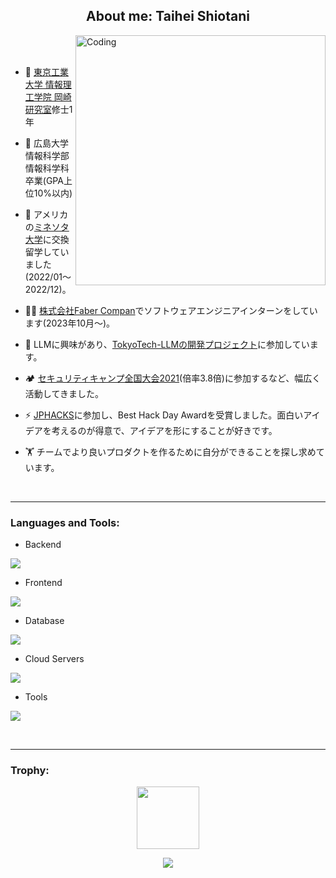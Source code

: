 
<h2 align="center">About me: Taihei Shiotani</h2>
<img align="right" alt="Coding" width="400" src="https://user-images.githubusercontent.com/74038190/229223263-cf2e4b07-2615-4f87-9c38-e37600f8381a.gif">
<br><br>

- 🏫 <a href="https://www.nlp.c.titech.ac.jp/">東京工業大学 情報理工学院 岡崎研究室</a>修士1年

- 🔭 広島大学 情報科学部 情報科学科 卒業(GPA上位10%以内)

- 🌱 アメリカの<a href="https://twin-cities.umn.edu/">ミネソタ大学</a>に交換留学していました(2022/01〜2022/12)。

- 👨‍💻 <a href="https://www.fabercompany.co.jp/">株式会社Faber Compan</a>でソフトウェアエンジニアインターンをしています(2023年10月〜)。

- 💬 LLMに興味があり、<a href="https://tokyotech-llm.github.io/">TokyoTech-LLMの開発プロジェクト</a>に参加しています。

- 🏕️ <a href="https://www.ipa.go.jp/jinzai/security-camp/2021/zenkoku/index.html">セキュリティキャンプ全国大会2021</a>(倍率3.8倍)に参加するなど、幅広く活動してきました。

- ⚡ <a href="https://jphacks.com/">JPHACKS</a>に参加し、Best Hack Day Awardを受賞しました。面白いアイデアを考えるのが得意で、アイデアを形にすることが好きです。

- 🏋️ チームでより良いプロダクトを作るために自分ができることを探し求めています。

<br>

-----
<h3 align="left">Languages and Tools:</h3>

- Backend
<p align="left">
  <a href="https://skillicons.dev">
    <img src="https://skillicons.dev/icons?i=py,flask,go,java" />
  </a>
</p>

- Frontend
<p align="left">
  <a href="https://skillicons.dev">
    <img src="https://skillicons.dev/icons?i=ts,js,vuejs,flutter" />
  </a>
</p>

- Database
<p align="left">
  <a href="https://skillicons.dev">
    <img src="https://skillicons.dev/icons?i=mysql,redis" />
  </a>
</p>

- Cloud Servers
<p align="left">
  <a href="https://skillicons.dev">
    <img src="https://skillicons.dev/icons?i=aws,firebase" />
  </a>
</p>

- Tools
<p align="left">
  <a href="https://skillicons.dev">
    <img src="https://skillicons.dev/icons?i=git,github,docker" />
  </a>
</p>

<br/>

----

<h3 align="left">Trophy:</h3>

<p align="center">
<img src="https://media.tenor.com/0ENB5HuTH0gAAAAi/trophy-beker.gif"  width="100px" height="100px"></p>
  
<div align="center">
<img src="https://github-profile-trophy.vercel.app/?username=inatoihs&theme=matrix&no-bg=true&no-frame=true&row=1&column=4&title=MultiLanguage,Commits,PullRequest,Repositories">
 </div>

<div align="center">
 </div>
 <br><br>
